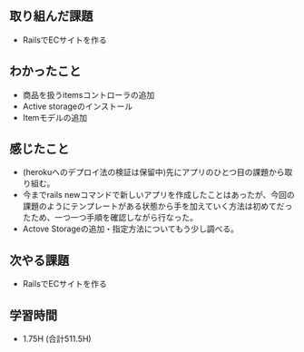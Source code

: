 ## 取り組んだ課題
- RailsでECサイトを作る
  
## わかったこと
- 商品を扱うitemsコントローラの追加
- Active storageのインストール
- Itemモデルの追加
  
## 感じたこと  
- (herokuへのデプロイ法の検証は保留中)先にアプリのひとつ目の課題から取り組む。
- 今までrails newコマンドで新しいアプリを作成したことはあったが、今回の課題のようにテンプレートがある状態から手を加えていく方法は初めてだったため、一つ一つ手順を確認しながら行なった。
- Actove Storageの追加・指定方法についてもう少し調べる。  
  
## 次やる課題  
- RailsでECサイトを作る
  
## 学習時間  
- 1.75H (合計511.5H)

